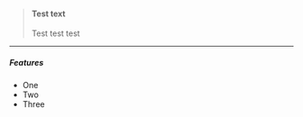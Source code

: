 <script lang="ts">
  import { Col, Container, Row } from "sveltestrap";
  import Icon from "@/components/Icon.svelte";

</script>
<!--Container fluid={true} class="pt-4 ps-4 pe-4"-->
<Row><Col>

> #### Test text
> Test test test

----

##### <Icon name="stars" class="text-success m-2 fs-2" /> Features

- One 
- Two 
- Three


</Col></Row><!--/Container-->

